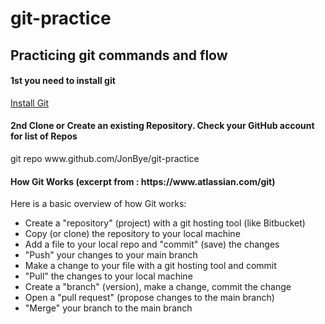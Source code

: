 # git-practice
<h2>Practicing git commands and flow</h2>

<h4>1st you need to install git</h4>
<a href="https://git-scm.com/download/win">Install Git</a>
<br/>

<h4>2nd Clone or Create an existing Repository. Check your GitHub account for list of Repos</h4>
<md>git repo www.github.com/JonBye/git-practice</md>
<br/>

<h4>How Git Works (excerpt from : https://www.atlassian.com/git)</h4> 
<p>Here is a basic overview of how Git works:</p>
<ul>  
  <li>Create a "repository" (project) with a git hosting tool (like Bitbucket)</li>
  <li>Copy (or clone) the repository to your local machine</li>
  <li>Add a file to your local repo and "commit" (save) the changes</li>
  <li>"Push" your changes to your main branch</li>
  <li>Make a change to your file with a git hosting tool and commit</li>
  <li>"Pull" the changes to your local machine</li>
  <li>Create a "branch" (version), make a change, commit the change</li>
  <li>Open a "pull request" (propose changes to the main branch)</li>
  <li>"Merge" your branch to the main branch</li>
</ul>
